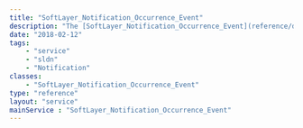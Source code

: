 ```yaml
---
title: "SoftLayer_Notification_Occurrence_Event"
description: "The [SoftLayer_Notification_Occurrence_Event](reference/datatypes/SoftLayer_Notification_Occurrence_Event) service represents all events with potential to cause a disruption in service. "
date: "2018-02-12"
tags:
    - "service"
    - "sldn"
    - "Notification"
classes:
    - "SoftLayer_Notification_Occurrence_Event"
type: "reference"
layout: "service"
mainService : "SoftLayer_Notification_Occurrence_Event"
---
```

